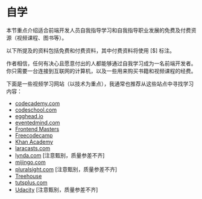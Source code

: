 # 自学

本节重点介绍适合前端开发人员自我指导学习和自我指导职业发展的免费及付费资源（视频课程、图书等）。

以下所提及的资料包括免费和付费资料，其中付费资料将使用 [$] 标注。

作者相信，任何有决心且愿意付出的人都能够通过自我学习成为一名前端开发者。你只需要一台连接到互联网的计算机，以及一些用来购买书籍和视频课程的经费。

下面是一些视频学习网站（以技术为重点），我通常也推荐从这些站点中寻找学习内容：

* [codecademy.com](https://codecademy.com)
* [codeschool.com](https://www.codeschool.com/)
* [egghead.io](https://egghead.io/)
* [eventedmind.com](https://www.eventedmind.com/)
* [Frontend Masters](https://frontendmasters.com/)
* [Freecodecamp](https://www.freecodecamp.com)
* [Khan Academy](https://www.khanacademy.org/computing/computer-programming)
* [laracasts.com](https://laracasts.com/)
* [lynda.com](http://www.lynda.com/) [注意甄别，质量参差不齐]
* [mijingo.com](https://mijingo.com/)
* [pluralsight.com](http://www.pluralsight.com/) [注意甄别，质量参差不齐]
* [Treehouse](https://teamtreehouse.com/)
* [tutsplus.com](https://tutsplus.com/courses)
* [Udacity](https://www.udacity.com/courses/web-development) [注意甄别，质量参差不齐]



